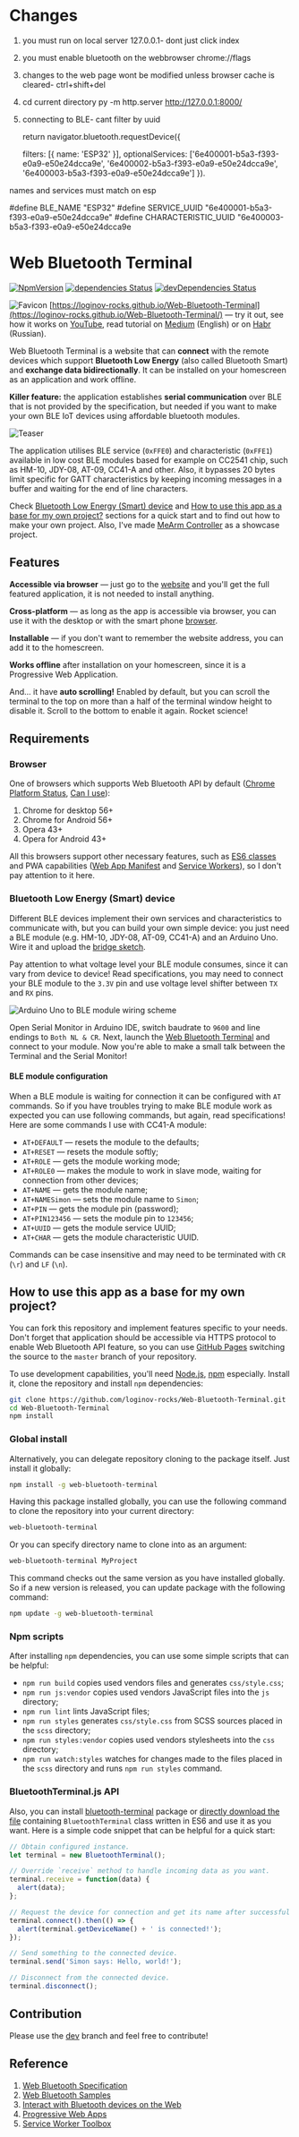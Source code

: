 # Changes

1. you must run on local server 127.0.0.1- dont just click index

2. you must enable bluetooth on the webbrowser
chrome://flags

3. changes to the web page wont be modified unless
browser cache is cleared- ctrl+shift+del

4. cd current directory
py -m http.server
http://127.0.0.1:8000/

5. connecting to BLE-
cant filter by uuid

    return navigator.bluetooth.requestDevice({
		
	  filters: [{
        name: 'ESP32'
      }],
      optionalServices: ['6e400001-b5a3-f393-e0a9-e50e24dcca9e',
      '6e400002-b5a3-f393-e0a9-e50e24dcca9e',
      '6e400003-b5a3-f393-e0a9-e50e24dcca9e']
    }).

names and services must match on esp

#define BLE_NAME "ESP32"
#define SERVICE_UUID        "6e400001-b5a3-f393-e0a9-e50e24dcca9e"
#define CHARACTERISTIC_UUID "6e400003-b5a3-f393-e0a9-e50e24dcca9e



# Web Bluetooth Terminal

[![NpmVersion](https://img.shields.io/npm/v/web-bluetooth-terminal.svg)](https://www.npmjs.com/package/web-bluetooth-terminal)
[![dependencies Status](https://david-dm.org/loginov-rocks/Web-Bluetooth-Terminal/status.svg)](https://david-dm.org/loginov-rocks/Web-Bluetooth-Terminal)
[![devDependencies Status](https://david-dm.org/loginov-rocks/Web-Bluetooth-Terminal/dev-status.svg)](https://david-dm.org/loginov-rocks/Web-Bluetooth-Terminal?type=dev)

![Favicon](https://raw.githubusercontent.com/loginov-rocks/Web-Bluetooth-Terminal/master/icons/favicon-16x16.png)
[https://loginov-rocks.github.io/Web-Bluetooth-Terminal](https://loginov-rocks.github.io/Web-Bluetooth-Terminal/) — try
it out, see how it works on [YouTube](https://www.youtube.com/watch?v=BNXN_931W_M), read tutorial on
[Medium](https://medium.com/@loginov_rocks/how-to-make-a-web-app-for-your-own-bluetooth-low-energy-device-arduino-2af8d16fdbe8)
(English) or on [Habr](https://habr.com/post/339146/) (Russian).

Web Bluetooth Terminal is a website that can **connect** with the remote devices which support **Bluetooth Low Energy**
(also called Bluetooth Smart) and **exchange data bidirectionally**. It can be installed on your homescreen as an
application and work offline.

**Killer feature:** the application establishes **serial communication** over BLE that is not provided by the
specification, but needed if you want to make your own BLE IoT devices using affordable bluetooth modules.

![Teaser](https://raw.githubusercontent.com/loginov-rocks/Web-Bluetooth-Terminal/master/misc/Teaser.png)

The application utilises BLE service (`0xFFE0`) and characteristic (`0xFFE1`) available in low cost BLE modules based
for example on CC2541 chip, such as HM-10, JDY-08, AT-09, CC41-A and other. Also, it bypasses 20 bytes limit specific
for GATT characteristics by keeping incoming messages in a buffer and waiting for the end of line characters.

Check [Bluetooth Low Energy (Smart) device](#bluetooth-low-energy-smart-device) and
[How to use this app as a base for my own project?](#how-to-use-this-app-as-a-base-for-my-own-project)
sections for a quick start and to find out how to make your own project. Also, I've made
[MeArm Controller](https://github.com/loginov-rocks/MeArm-Controller) as a showcase project.

## Features

**Accessible via browser** — just go to the [website](https://loginov-rocks.github.io/Web-Bluetooth-Terminal/) and
you'll get the full featured application, it is not needed to install anything.

**Cross-platform** — as long as the app is accessible via browser, you can use it with the desktop or with the smart
phone [browser](#browser).

**Installable** — if you don't want to remember the website address, you can add it to the homescreen.

**Works offline** after installation on your homescreen, since it is a Progressive Web Application.

And... it have **auto scrolling!** Enabled by default, but you can scroll the terminal to the top on more than a half of
the terminal window height to disable it. Scroll to the bottom to enable it again. Rocket science!

## Requirements

### Browser

One of browsers which supports Web Bluetooth API by default
([Chrome Platform Status](https://www.chromestatus.com/feature/5264933985976320),
[Can I use](https://caniuse.com/#feat=web-bluetooth)):

1. Chrome for desktop 56+
2. Chrome for Android 56+
3. Opera 43+
4. Opera for Android 43+

All this browsers support other necessary features, such as [ES6 classes](https://caniuse.com/#feat=es6-class) and PWA
capabilities ([Web App Manifest](https://caniuse.com/#feat=web-app-manifest) and
[Service Workers](https://caniuse.com/#feat=serviceworkers)), so I don't pay attention to it here.

### Bluetooth Low Energy (Smart) device

Different BLE devices implement their own services and characteristics to communicate with, but you can build your own
simple device: you just need a BLE module (e.g. HM-10, JDY-08, AT-09, CC41-A) and an Arduino Uno. Wire it and upload the
[bridge sketch](https://raw.githubusercontent.com/loginov-rocks/Web-Bluetooth-Terminal/master/misc/Arduino-Bridge/Arduino-Bridge.ino).

Pay attention to what voltage level your BLE module consumes, since it can vary from device to device! Read
specifications, you may need to connect your BLE module to the `3.3V` pin and use voltage level shifter between `TX` and
`RX` pins.

![Arduino Uno to BLE module wiring scheme](https://raw.githubusercontent.com/loginov-rocks/Web-Bluetooth-Terminal/master/misc/Arduino-Bridge/Scheme.png)

Open Serial Monitor in Arduino IDE, switch baudrate to `9600` and line endings to `Both NL & CR`. Next, launch the
[Web Bluetooth Terminal](https://loginov-rocks.github.io/Web-Bluetooth-Terminal/) and connect to your module. Now you're
able to make a small talk between the Terminal and the Serial Monitor!

#### BLE module configuration

When a BLE module is waiting for connection it can be configured with `AT` commands. So if you have troubles trying to
make BLE module work as expected you can use following commands, but again, read specifications! Here are some commands
I use with CC41-A module:

* `AT+DEFAULT` — resets the module to the defaults;
* `AT+RESET` — resets the module softly;
* `AT+ROLE` — gets the module working mode;
* `AT+ROLE0` — makes the module to work in slave mode, waiting for connection from other devices;
* `AT+NAME` — gets the module name;
* `AT+NAMESimon` — sets the module name to `Simon`;
* `AT+PIN` — gets the module pin (password);
* `AT+PIN123456` — sets the module pin to `123456`;
* `AT+UUID` — gets the module service UUID;
* `AT+CHAR` — gets the module characteristic UUID.

Commands can be case insensitive and may need to be terminated with `CR` (`\r`) and `LF` (`\n`).

## How to use this app as a base for my own project?

You can fork this repository and implement features specific to your needs. Don't forget that application should be
accessible via HTTPS protocol to enable Web Bluetooth API feature, so you can use
[GitHub Pages](https://pages.github.com/) switching the source to the `master` branch of your repository.

To use development capabilities, you'll need [Node.js](https://nodejs.org/), [npm](https://www.npmjs.com/) especially.
Install it, clone the repository and install `npm` dependencies:

```sh
git clone https://github.com/loginov-rocks/Web-Bluetooth-Terminal.git
cd Web-Bluetooth-Terminal
npm install
```

### Global install

Alternatively, you can delegate repository cloning to the package itself. Just install it globally:

```sh
npm install -g web-bluetooth-terminal
```

Having this package installed globally, you can use the following command to clone the repository into your current
directory:

```sh
web-bluetooth-terminal
```

Or you can specify directory name to clone into as an argument:

```sh
web-bluetooth-terminal MyProject
```

This command checks out the same version as you have installed globally. So if a new version is released, you can update
package with the following command:

```sh
npm update -g web-bluetooth-terminal
```

### Npm scripts

After installing `npm` dependencies, you can use some simple scripts that can be helpful:

* `npm run build` copies used vendors files and generates `css/style.css`;
* `npm run js:vendor` copies used vendors JavaScript files into the `js` directory;
* `npm run lint` lints JavaScript files;
* `npm run styles` generates `css/style.css` from SCSS sources placed in the `scss` directory;
* `npm run styles:vendor` copies used vendors stylesheets into the `css` directory;
* `npm run watch:styles` watches for changes made to the files placed in the `scss` directory and runs `npm run styles`
command.

### BluetoothTerminal.js API

Also, you can install [bluetooth-terminal](https://github.com/loginov-rocks/bluetooth-terminal) package or
[directly download the file](https://raw.githubusercontent.com/loginov-rocks/bluetooth-terminal/master/src/BluetoothTerminal.js)
containing `BluetoothTerminal` class written in ES6 and use it as you want. Here is a simple code snippet that can be
helpful for a quick start:

```js
// Obtain configured instance.
let terminal = new BluetoothTerminal();

// Override `receive` method to handle incoming data as you want.
terminal.receive = function(data) {
  alert(data);
};

// Request the device for connection and get its name after successful connection.
terminal.connect().then(() => {
  alert(terminal.getDeviceName() + ' is connected!');
});

// Send something to the connected device.
terminal.send('Simon says: Hello, world!');

// Disconnect from the connected device.
terminal.disconnect();
```

## Contribution

Please use the [dev](https://github.com/loginov-rocks/Web-Bluetooth-Terminal/tree/dev) branch and feel free to contribute!

## Reference

1. [Web Bluetooth Specification](https://webbluetoothcg.github.io/web-bluetooth/)
2. [Web Bluetooth Samples](https://googlechrome.github.io/samples/web-bluetooth/)
3. [Interact with Bluetooth devices on the Web](https://developers.google.com/web/updates/2015/07/interact-with-ble-devices-on-the-web/)
4. [Progressive Web Apps](https://developers.google.com/web/progressive-web-apps/)
5. [Service Worker Toolbox](https://github.com/GoogleChromeLabs/sw-toolbox/)
